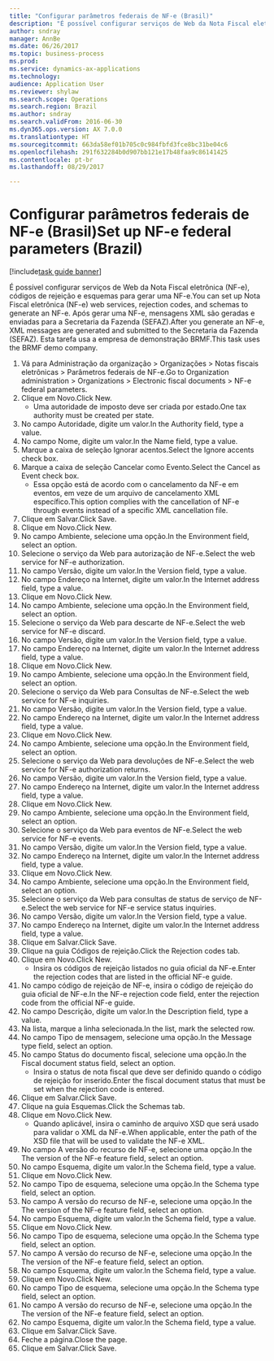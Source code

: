 ```yaml
--- 
title: "Configurar parâmetros federais de NF-e (Brasil)"
description: "É possível configurar serviços de Web da Nota Fiscal eletrônica (NF-e), códigos de rejeição e esquemas para gerar uma NF-e."
author: sndray
manager: AnnBe
ms.date: 06/26/2017
ms.topic: business-process
ms.prod: 
ms.service: dynamics-ax-applications
ms.technology: 
audience: Application User
ms.reviewer: shylaw
ms.search.scope: Operations
ms.search.region: Brazil
ms.author: sndray
ms.search.validFrom: 2016-06-30
ms.dyn365.ops.version: AX 7.0.0
ms.translationtype: HT
ms.sourcegitcommit: 663da58ef01b705c0c984fbfd3fce8bc31be04c6
ms.openlocfilehash: 291f632284b0d907bb121e17b48faa9c86141425
ms.contentlocale: pt-br
ms.lasthandoff: 08/29/2017

---
```

# <a name="set-up-nf-e-federal-parameters-brazil"></a><span data-ttu-id="5f6cc-103">Configurar parâmetros federais de NF-e (Brasil)</span><span class="sxs-lookup"><span data-stu-id="5f6cc-103">Set up NF-e federal parameters (Brazil)</span></span>

[!include[task guide banner](../../includes/task-guide-banner.md)]

<span data-ttu-id="5f6cc-104">É possível configurar serviços de Web da Nota Fiscal eletrônica (NF-e), códigos de rejeição e esquemas para gerar uma NF-e.</span><span class="sxs-lookup"><span data-stu-id="5f6cc-104">You can set up Nota Fiscal eletrônica (NF-e) web services, rejection codes, and schemas to generate an NF-e.</span></span> <span data-ttu-id="5f6cc-105">Após gerar uma NF-e, mensagens XML são geradas e enviadas para a Secretaria da Fazenda (SEFAZ).</span><span class="sxs-lookup"><span data-stu-id="5f6cc-105">After you generate an NF-e, XML messages are generated and submitted to the Secretaria da Fazenda (SEFAZ).</span></span> <span data-ttu-id="5f6cc-106">Esta tarefa usa a empresa de demonstração BRMF.</span><span class="sxs-lookup"><span data-stu-id="5f6cc-106">This task uses the BRMF demo company.</span></span>



1. <span data-ttu-id="5f6cc-107">Vá para Administração da organização > Organizações > Notas fiscais eletrônicas > Parâmetros federais de NF-e.</span><span class="sxs-lookup"><span data-stu-id="5f6cc-107">Go to Organization administration > Organizations > Electronic fiscal documents > NF-e federal parameters.</span></span>
2. <span data-ttu-id="5f6cc-108">Clique em Novo.</span><span class="sxs-lookup"><span data-stu-id="5f6cc-108">Click New.</span></span>
    * <span data-ttu-id="5f6cc-109">Uma autoridade de imposto deve ser criada por estado.</span><span class="sxs-lookup"><span data-stu-id="5f6cc-109">One tax authority must be created per state.</span></span>  
3. <span data-ttu-id="5f6cc-110">No campo Autoridade, digite um valor.</span><span class="sxs-lookup"><span data-stu-id="5f6cc-110">In the Authority field, type a value.</span></span>
4. <span data-ttu-id="5f6cc-111">No campo Nome, digite um valor.</span><span class="sxs-lookup"><span data-stu-id="5f6cc-111">In the Name field, type a value.</span></span>
5. <span data-ttu-id="5f6cc-112">Marque a caixa de seleção Ignorar acentos.</span><span class="sxs-lookup"><span data-stu-id="5f6cc-112">Select the Ignore accents check box.</span></span>
6. <span data-ttu-id="5f6cc-113">Marque a caixa de seleção Cancelar como Evento.</span><span class="sxs-lookup"><span data-stu-id="5f6cc-113">Select the Cancel as Event check box.</span></span>
    * <span data-ttu-id="5f6cc-114">Essa opção está de acordo com o cancelamento da NF-e em eventos, em veze de um arquivo de cancelamento XML específico.</span><span class="sxs-lookup"><span data-stu-id="5f6cc-114">This option complies with the cancellation of NF-e through events instead of a specific XML cancellation file.</span></span>  
7. <span data-ttu-id="5f6cc-115">Clique em Salvar.</span><span class="sxs-lookup"><span data-stu-id="5f6cc-115">Click Save.</span></span>
8. <span data-ttu-id="5f6cc-116">Clique em Novo.</span><span class="sxs-lookup"><span data-stu-id="5f6cc-116">Click New.</span></span>
9. <span data-ttu-id="5f6cc-117">No campo Ambiente, selecione uma opção.</span><span class="sxs-lookup"><span data-stu-id="5f6cc-117">In the Environment field, select an option.</span></span>
10. <span data-ttu-id="5f6cc-118">Selecione o serviço da Web para autorização de NF-e.</span><span class="sxs-lookup"><span data-stu-id="5f6cc-118">Select the web service for NF-e authorization.</span></span>
11. <span data-ttu-id="5f6cc-119">No campo Versão, digite um valor.</span><span class="sxs-lookup"><span data-stu-id="5f6cc-119">In the Version field, type a value.</span></span>
12. <span data-ttu-id="5f6cc-120">No campo Endereço na Internet, digite um valor.</span><span class="sxs-lookup"><span data-stu-id="5f6cc-120">In the Internet address field, type a value.</span></span>
13. <span data-ttu-id="5f6cc-121">Clique em Novo.</span><span class="sxs-lookup"><span data-stu-id="5f6cc-121">Click New.</span></span>
14. <span data-ttu-id="5f6cc-122">No campo Ambiente, selecione uma opção.</span><span class="sxs-lookup"><span data-stu-id="5f6cc-122">In the Environment field, select an option.</span></span>
15. <span data-ttu-id="5f6cc-123">Selecione o serviço da Web para descarte de NF-e.</span><span class="sxs-lookup"><span data-stu-id="5f6cc-123">Select the web service for NF-e discard.</span></span>
16. <span data-ttu-id="5f6cc-124">No campo Versão, digite um valor.</span><span class="sxs-lookup"><span data-stu-id="5f6cc-124">In the Version field, type a value.</span></span>
17. <span data-ttu-id="5f6cc-125">No campo Endereço na Internet, digite um valor.</span><span class="sxs-lookup"><span data-stu-id="5f6cc-125">In the Internet address field, type a value.</span></span>
18. <span data-ttu-id="5f6cc-126">Clique em Novo.</span><span class="sxs-lookup"><span data-stu-id="5f6cc-126">Click New.</span></span>
19. <span data-ttu-id="5f6cc-127">No campo Ambiente, selecione uma opção.</span><span class="sxs-lookup"><span data-stu-id="5f6cc-127">In the Environment field, select an option.</span></span>
20. <span data-ttu-id="5f6cc-128">Selecione o serviço da Web para Consultas de NF-e.</span><span class="sxs-lookup"><span data-stu-id="5f6cc-128">Select the web service for NF-e inquiries.</span></span>
21. <span data-ttu-id="5f6cc-129">No campo Versão, digite um valor.</span><span class="sxs-lookup"><span data-stu-id="5f6cc-129">In the Version field, type a value.</span></span>
22. <span data-ttu-id="5f6cc-130">No campo Endereço na Internet, digite um valor.</span><span class="sxs-lookup"><span data-stu-id="5f6cc-130">In the Internet address field, type a value.</span></span>
23. <span data-ttu-id="5f6cc-131">Clique em Novo.</span><span class="sxs-lookup"><span data-stu-id="5f6cc-131">Click New.</span></span>
24. <span data-ttu-id="5f6cc-132">No campo Ambiente, selecione uma opção.</span><span class="sxs-lookup"><span data-stu-id="5f6cc-132">In the Environment field, select an option.</span></span>
25. <span data-ttu-id="5f6cc-133">Selecione o serviço da Web para devoluções de NF-e.</span><span class="sxs-lookup"><span data-stu-id="5f6cc-133">Select the web service for NF-e authorization returns.</span></span>
26. <span data-ttu-id="5f6cc-134">No campo Versão, digite um valor.</span><span class="sxs-lookup"><span data-stu-id="5f6cc-134">In the Version field, type a value.</span></span>
27. <span data-ttu-id="5f6cc-135">No campo Endereço na Internet, digite um valor.</span><span class="sxs-lookup"><span data-stu-id="5f6cc-135">In the Internet address field, type a value.</span></span>
28. <span data-ttu-id="5f6cc-136">Clique em Novo.</span><span class="sxs-lookup"><span data-stu-id="5f6cc-136">Click New.</span></span>
29. <span data-ttu-id="5f6cc-137">No campo Ambiente, selecione uma opção.</span><span class="sxs-lookup"><span data-stu-id="5f6cc-137">In the Environment field, select an option.</span></span>
30. <span data-ttu-id="5f6cc-138">Selecione o serviço da Web para eventos de NF-e.</span><span class="sxs-lookup"><span data-stu-id="5f6cc-138">Select the web service for NF-e events.</span></span>
31. <span data-ttu-id="5f6cc-139">No campo Versão, digite um valor.</span><span class="sxs-lookup"><span data-stu-id="5f6cc-139">In the Version field, type a value.</span></span>
32. <span data-ttu-id="5f6cc-140">No campo Endereço na Internet, digite um valor.</span><span class="sxs-lookup"><span data-stu-id="5f6cc-140">In the Internet address field, type a value.</span></span>
33. <span data-ttu-id="5f6cc-141">Clique em Novo.</span><span class="sxs-lookup"><span data-stu-id="5f6cc-141">Click New.</span></span>
34. <span data-ttu-id="5f6cc-142">No campo Ambiente, selecione uma opção.</span><span class="sxs-lookup"><span data-stu-id="5f6cc-142">In the Environment field, select an option.</span></span>
35. <span data-ttu-id="5f6cc-143">Selecione o serviço da Web para consultas de status de serviço de NF-e.</span><span class="sxs-lookup"><span data-stu-id="5f6cc-143">Select the web service for NF-e service status inquiries.</span></span>
36. <span data-ttu-id="5f6cc-144">No campo Versão, digite um valor.</span><span class="sxs-lookup"><span data-stu-id="5f6cc-144">In the Version field, type a value.</span></span>
37. <span data-ttu-id="5f6cc-145">No campo Endereço na Internet, digite um valor.</span><span class="sxs-lookup"><span data-stu-id="5f6cc-145">In the Internet address field, type a value.</span></span>
38. <span data-ttu-id="5f6cc-146">Clique em Salvar.</span><span class="sxs-lookup"><span data-stu-id="5f6cc-146">Click Save.</span></span>
39. <span data-ttu-id="5f6cc-147">Clique na guia Códigos de rejeição.</span><span class="sxs-lookup"><span data-stu-id="5f6cc-147">Click the Rejection codes tab.</span></span>
40. <span data-ttu-id="5f6cc-148">Clique em Novo.</span><span class="sxs-lookup"><span data-stu-id="5f6cc-148">Click New.</span></span>
    * <span data-ttu-id="5f6cc-149">Insira os códigos de rejeição listados no guia oficial da NF-e.</span><span class="sxs-lookup"><span data-stu-id="5f6cc-149">Enter the rejection codes that are listed in the official NF-e guide.</span></span>  
41. <span data-ttu-id="5f6cc-150">No campo código de rejeição de NF-e, insira o código de rejeição do guia oficial de NF-e.</span><span class="sxs-lookup"><span data-stu-id="5f6cc-150">In the NF-e rejection code field, enter the rejection code from the official NF-e guide.</span></span>
42. <span data-ttu-id="5f6cc-151">No campo Descrição, digite um valor.</span><span class="sxs-lookup"><span data-stu-id="5f6cc-151">In the Description field, type a value.</span></span>
43. <span data-ttu-id="5f6cc-152">Na lista, marque a linha selecionada.</span><span class="sxs-lookup"><span data-stu-id="5f6cc-152">In the list, mark the selected row.</span></span>
44. <span data-ttu-id="5f6cc-153">No campo Tipo de mensagem, selecione uma opção.</span><span class="sxs-lookup"><span data-stu-id="5f6cc-153">In the Message type field, select an option.</span></span>
45. <span data-ttu-id="5f6cc-154">No campo Status do documento fiscal, selecione uma opção.</span><span class="sxs-lookup"><span data-stu-id="5f6cc-154">In the Fiscal document status field, select an option.</span></span>
    * <span data-ttu-id="5f6cc-155">Insira o status de nota fiscal que deve ser definido quando o código de rejeição for inserido.</span><span class="sxs-lookup"><span data-stu-id="5f6cc-155">Enter the fiscal document status that must be set when the rejection code is entered.</span></span>  
46. <span data-ttu-id="5f6cc-156">Clique em Salvar.</span><span class="sxs-lookup"><span data-stu-id="5f6cc-156">Click Save.</span></span>
47. <span data-ttu-id="5f6cc-157">Clique na guia Esquemas.</span><span class="sxs-lookup"><span data-stu-id="5f6cc-157">Click the Schemas tab.</span></span>
48. <span data-ttu-id="5f6cc-158">Clique em Novo.</span><span class="sxs-lookup"><span data-stu-id="5f6cc-158">Click New.</span></span>
    * <span data-ttu-id="5f6cc-159">Quando aplicável, insira o caminho de arquivo XSD que será usado para validar o XML da NF-e.</span><span class="sxs-lookup"><span data-stu-id="5f6cc-159">When applicable, enter the path of the XSD file that will be used to validate the NF-e XML.</span></span>  
49. <span data-ttu-id="5f6cc-160">No campo A versão do recurso de NF-e, selecione uma opção.</span><span class="sxs-lookup"><span data-stu-id="5f6cc-160">In the The version of the NF-e feature field, select an option.</span></span>
50. <span data-ttu-id="5f6cc-161">No campo Esquema, digite um valor.</span><span class="sxs-lookup"><span data-stu-id="5f6cc-161">In the Schema field, type a value.</span></span>
51. <span data-ttu-id="5f6cc-162">Clique em Novo.</span><span class="sxs-lookup"><span data-stu-id="5f6cc-162">Click New.</span></span>
52. <span data-ttu-id="5f6cc-163">No campo Tipo de esquema, selecione uma opção.</span><span class="sxs-lookup"><span data-stu-id="5f6cc-163">In the Schema type field, select an option.</span></span>
53. <span data-ttu-id="5f6cc-164">No campo A versão do recurso de NF-e, selecione uma opção.</span><span class="sxs-lookup"><span data-stu-id="5f6cc-164">In the The version of the NF-e feature field, select an option.</span></span>
54. <span data-ttu-id="5f6cc-165">No campo Esquema, digite um valor.</span><span class="sxs-lookup"><span data-stu-id="5f6cc-165">In the Schema field, type a value.</span></span>
55. <span data-ttu-id="5f6cc-166">Clique em Novo.</span><span class="sxs-lookup"><span data-stu-id="5f6cc-166">Click New.</span></span>
56. <span data-ttu-id="5f6cc-167">No campo Tipo de esquema, selecione uma opção.</span><span class="sxs-lookup"><span data-stu-id="5f6cc-167">In the Schema type field, select an option.</span></span>
57. <span data-ttu-id="5f6cc-168">No campo A versão do recurso de NF-e, selecione uma opção.</span><span class="sxs-lookup"><span data-stu-id="5f6cc-168">In the The version of the NF-e feature field, select an option.</span></span>
58. <span data-ttu-id="5f6cc-169">No campo Esquema, digite um valor.</span><span class="sxs-lookup"><span data-stu-id="5f6cc-169">In the Schema field, type a value.</span></span>
59. <span data-ttu-id="5f6cc-170">Clique em Novo.</span><span class="sxs-lookup"><span data-stu-id="5f6cc-170">Click New.</span></span>
60. <span data-ttu-id="5f6cc-171">No campo Tipo de esquema, selecione uma opção.</span><span class="sxs-lookup"><span data-stu-id="5f6cc-171">In the Schema type field, select an option.</span></span>
61. <span data-ttu-id="5f6cc-172">No campo A versão do recurso de NF-e, selecione uma opção.</span><span class="sxs-lookup"><span data-stu-id="5f6cc-172">In the The version of the NF-e feature field, select an option.</span></span>
62. <span data-ttu-id="5f6cc-173">No campo Esquema, digite um valor.</span><span class="sxs-lookup"><span data-stu-id="5f6cc-173">In the Schema field, type a value.</span></span>
63. <span data-ttu-id="5f6cc-174">Clique em Salvar.</span><span class="sxs-lookup"><span data-stu-id="5f6cc-174">Click Save.</span></span>
64. <span data-ttu-id="5f6cc-175">Feche a página.</span><span class="sxs-lookup"><span data-stu-id="5f6cc-175">Close the page.</span></span>
65. <span data-ttu-id="5f6cc-176">Clique em Salvar.</span><span class="sxs-lookup"><span data-stu-id="5f6cc-176">Click Save.</span></span>



